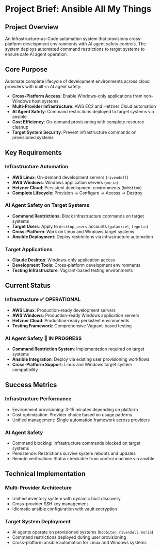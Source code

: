 # Project Brief: Ansible All My Things

## Project Overview

An Infrastructure-as-Code automation system that provisions cross-platform development environments with AI agent safety controls. The system deploys automated command restrictions to target systems to ensure safe AI agent operation.

## Core Purpose

Automate complete lifecycle of development environments across cloud providers with built-in AI agent safety:

- **Cross-Platform Access**: Enable Windows-only applications from non-Windows host systems
- **Multi-Provider Infrastructure**: AWS EC2 and Hetzner Cloud automation
- **AI Agent Safety**: Command restrictions deployed to target systems via ansible
- **Cost Efficiency**: On-demand provisioning with complete resource cleanup
- **Target System Security**: Prevent infrastructure commands on provisioned systems

## Key Requirements

### Infrastructure Automation
- **AWS Linux**: On-demand development servers (`rivendell`)
- **AWS Windows**: Windows application servers (`moria`) 
- **Hetzner Cloud**: Persistent development environments (`hobbiton`)
- **Complete Lifecycle**: Provision → Configure → Access → Destroy

### AI Agent Safety on Target Systems
- **Command Restrictions**: Block infrastructure commands on target systems
- **Target Users**: Apply to `desktop_users` accounts (`galadriel`, `legolas`)
- **Cross-Platform**: Work on Linux and Windows target systems
- **Ansible Deployment**: Deploy restrictions via infrastructure automation

### Target Applications
- **Claude Desktop**: Windows-only application access
- **Development Tools**: Cross-platform development environments
- **Testing Infrastructure**: Vagrant-based testing environments

## Current Status

### Infrastructure ✅ OPERATIONAL
- **AWS Linux**: Production-ready development servers
- **AWS Windows**: Production-ready Windows application servers
- **Hetzner Cloud**: Production-ready persistent environments
- **Testing Framework**: Comprehensive Vagrant-based testing

### AI Agent Safety 🔴 IN PROGRESS
- **Command Restriction System**: Implementation required on target systems
- **Ansible Integration**: Deploy via existing user provisioning workflows
- **Cross-Platform Support**: Linux and Windows target system compatibility

## Success Metrics

### Infrastructure Performance
- Environment provisioning: 3-15 minutes depending on platform
- Cost optimization: Provider choice based on usage patterns
- Unified management: Single automation framework across providers

### AI Agent Safety
- Command blocking: Infrastructure commands blocked on target systems
- Persistence: Restrictions survive system reboots and updates
- Remote verification: Status checkable from control machine via ansible

## Technical Implementation

### Multi-Provider Architecture
- Unified inventory system with dynamic host discovery
- Cross-provider SSH key management
- Idiomatic ansible configuration with vault encryption

### Target System Deployment
- AI agents operate on provisioned systems (`hobbiton`, `rivendell`, `moria`)
- Command restrictions deployed during user provisioning
- Cross-platform ansible automation for Linux and Windows systems
